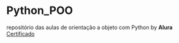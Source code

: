 # Python_POO
 
repositório das aulas de orientação a objeto com Python by **Alura** [Certificado](https://cursos.alura.com.br/certificate/da5dad42-0ab3-4c87-bc99-d1f99e86b985?lang=pt_BR)
